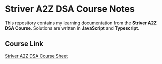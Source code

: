 # Striver A2Z DSA Course Notes

This repository contains my learning documentation from the **Striver A2Z DSA Course**. Solutions are written in **JavaScript** and **Typescript**.

## Course Link
[Striver A2Z DSA Course Sheet](https://takeuforward.org/strivers-a2z-dsa-course/strivers-a2z-dsa-course-sheet-2)
